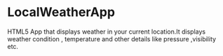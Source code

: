 # LocalWeatherApp

HTML5 App that displays weather in your current location.It displays weather condition , temperature and other details like pressure ,visibility etc.
